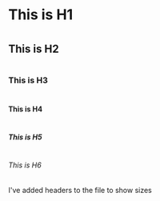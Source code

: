 # <h1> This is H1
# <h2> This is H2
# <h3> This is H3
# <h4> This is H4
# <h5> This is H5
# <h6> This is H6
I've added headers to the file to show sizes
